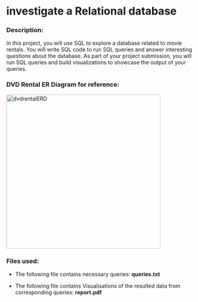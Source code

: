 # investigate a Relational database

### Description:
In this project, you will use SQL to explore a database related to movie rentals. You will write SQL code to run SQL queries and answer interesting questions about the database. As part of your project submission, you will run SQL queries and build visualizations to showcase the output of your queries. 
### DVD Rental ER Diagram for reference:
<img width="407" alt="dvdrentalERD" src="https://github.com/AbeerIbrahim3/udacity-sql/assets/111743189/ab5f2023-986c-465a-8662-c2855ee6438c">


### Files used:
- The following file contains necessary queries:
**queries.txt** 
* The following file contains Visualisations of the resulted data from corresponding queries:
**report.pdf**
